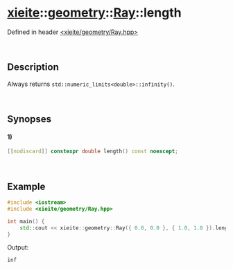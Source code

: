 # [xieite](../../../xieite.md)\:\:[geometry](../../../geometry.md)\:\:[Ray](../../Ray.md)\:\:length
Defined in header [<xieite/geometry/Ray.hpp>](../../../../include/xieite/geometry/Ray.hpp)

&nbsp;

## Description
Always returns `std::numeric_limits<double>::infinity()`.

&nbsp;

## Synopses
#### 1)
```cpp
[[nodiscard]] constexpr double length() const noexcept;
```

&nbsp;

## Example
```cpp
#include <iostream>
#include <xieite/geometry/Ray.hpp>

int main() {
    std::cout << xieite::geometry::Ray({ 0.0, 0.0 }, { 1.0, 1.0 }).length() << '\n';
}
```
Output:
```
inf
```
